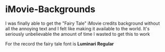 # iMovie-Backgrounds
I was finally able to get the "Fairy Tale" iMovie credits background without all the annoying text and I felt like making it available to the world.
It's seriously unbelievable the amount of time I wasted to get this to work

For the record the fairy tale font is **Luminari Regular**
